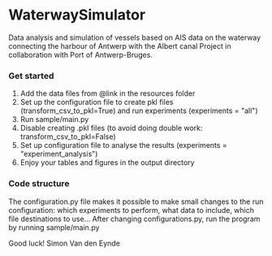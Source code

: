 # WaterwaySimulator

Data analysis and simulation of vessels based on AIS data on the waterway connecting the harbour of Antwerp with the Albert canal
Project in collaboration with Port of Antwerp-Bruges.

### Get started

1. Add the data files from @link in the resources folder
2. Set up the configuration file to create pkl files (transform_csv_to_pkl=True) and run experiments (experiments = "all")
3. Run sample/main.py
4. Disable creating .pkl files (to avoid doing double work: transform_csv_to_pkl=False)
5. Set up configuration file to analyse the results (experiments = "experiment_analysis")
6. Enjoy your tables and figures in the output directory

### Code structure

The configuration.py file makes it possible to make small changes to the run configuration: which experiments to perform, what data to include, which file destinations to use...
After changing configurations.py, run the program by running sample/main.py

Good luck!
Simon Van den Eynde
